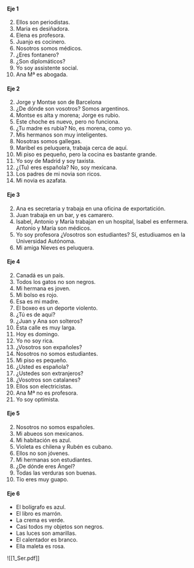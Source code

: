 #### Eje 1
2) Ellos son periodistas.
3) Maria es desiñadora.
4) Elena es profesora.
5) Juanjo es cocinero.
6) Nosotros somos médicos.
7) ¿Eres fontanero?
8) ¿Son diplomáticos?
9) Yo soy assistente social.
10) Ana Mª es abogada.

#### Eje 2
2) Jorge y Montse son de Barcelona
3) ¿De dónde son vosotros? Somos argentinos.
4) Montse es alta y morena; Jorge es rubio.
5) Este choche es nuevo, pero no funciona.
6) ¿Tu madre es rubia? No, es morena, como yo.
7) Mis hermanos son muy inteligentes.
8) Nosotras somos gallegas.
9) Maribel es peluquera, trabaja cerca de aquí.
10) Mi piso es pequeño, pero la cocina es bastante grande.
11) Yo soy de Madrid y soy taxista.
12) ¿(Tu) eres española? No, soy mexicana.
13) Los padres de mi novia son ricos.
14) Mi novia es azafata.

#### Eje 3
2) Ana es secretaria y trabaja en una oficina de exportatición.
3) Juan trabaja en un bar, y es camarero.
4) Isabel, Antonio y María trabajan en un hospital, Isabel es enfermera. Antonio y María son médicos.
5) Yo soy profesora ¿Vosotros son estudiantes? Sí, estudiuamos en la Universidad Autónoma.
6) Mi amiga Nieves es peluquera.

#### Eje 4
2) Canadá es un país.
3) Todos los gatos no son negros.
4) Mi hermana es joven.
5) Mi bolso es rojo.
6) Esa es mi madre.
7) El boxeo es un deporte violento.
8) ¿Tú es de aquí?
9) ¿Juan y Ana son solteros?
10) Esta calle es muy larga.
11) Hoy es domingo.
12) Yo no soy rica.
13) ¿Vosotros son expañoles?
14) Nosotros no somos estudiantes.
15) Mi piso es pequeño.
16) ¿Usted es española?
17) ¿Ustedes son extranjeros?
18) ¿Vosotros son catalanes?
19) Ellos son electricistas.
20) Ana Mª no es profesora.
21) Yo soy optimista.

#### Eje 5
2) Nosotros no somos españoles.
3) Mi abueos son mexicanos.
4) Mi habitación es azul.
5) Violeta es chilena y Rubén es cubano.
6) Ellos no son jóvenes.
7) Mi hermanas son estudiantes.
8) ¿De dónde eres Ángel? 
9) Todas las verduras son buenas.
10) Tío eres muy guapo.

#### Eje 6
-  El bolígrafo  es azul.
-  El libro es marrón.
-  La crema es verde. 
- Casi todos my objetos son negros.
- Las luces son amarillas.
- El calentador es branco.
- Ella maleta es rosa.

![[1_Ser.pdf]]